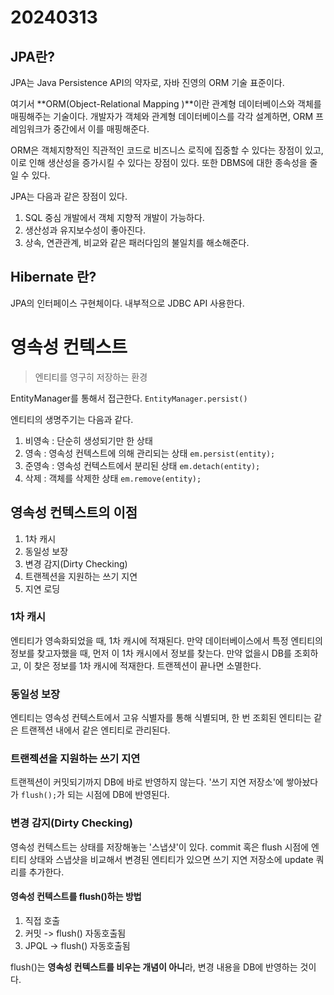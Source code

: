 # 20240313

## JPA란?

JPA는 Java Persistence API의 약자로, 자바 진영의 ORM 기술 표준이다.

여기서 **ORM(Object-Relational Mapping )**이란 관계형 데이터베이스와 객체를 매핑해주는 기술이다. 
개발자가 객체와 관계형 데이터베이스를 각각 설계하면, ORM 프레임워크가 중간에서 이를 매핑해준다.

ORM은 객체지향적인 직관적인 코드로 비즈니스 로직에 집중할 수 있다는 장점이 있고, 이로 인해 생산성을 증가시킬 수 있다는 장점이 있다. 
또한 DBMS에 대한 종속성을 줄일 수 있다.

JPA는 다음과 같은 장점이 있다. 
1. SQL 중심 개발에서 객체 지향적 개발이 가능하다. 
2. 생산성과 유지보수성이 좋아진다. 
3. 상속, 연관관계, 비교와 같은 패러다임의 불일치를 해소해준다.

## Hibernate 란?
JPA의 인터페이스 구현체이다. 내부적으로 JDBC API 사용한다.

# 영속성 컨텍스트 

> 엔티티를 영구히 저장하는 환경

EntityManager를 통해서 접근한다. 
`EntityManager.persist()`

엔티티의 생명주기는 다음과 같다.

1. 비영속 : 단순히 생성되기만 한 상태
2. 영속 : 영속성 컨텍스트에 의해 관리되는 상태 `em.persist(entity);`
3. 준영속 : 영속성 컨텍스트에서 분리된 상태 `em.detach(entity);`
4. 삭제 : 객체를 삭제한 상태 `em.remove(entity);`

## 영속성 컨텍스트의 이점

1. 1차 캐시
2. 동일성 보장
3. 변경 감지(Dirty Checking)
4. 트랜젝션을 지원하는 쓰기 지연
5. 지연 로딩

### 1차 캐시

엔티티가 영속화되었을 때, 1차 캐시에 적재된다. 
만약 데이터베이스에서 특정 엔티티의 정보를 찾고자했을 때, 먼저 이 1차 캐시에서 정보를 찾는다.
만약 없을시 DB를 조회하고, 이 찾은 정보를 1차 캐시에 적재한다.
트랜젝션이 끝나면 소멸한다.

### 동일성 보장

엔티티는 영속성 컨텍스트에서 고유 식별자를 통해 식별되며, 한 번 조회된 엔티티는 같은 트랜젝션 내에서 같은 엔티티로 관리된다.

### 트랜젝션을 지원하는 쓰기 지연

트랜젝션이 커밋되기까지 DB에 바로 반영하지 않는다. '쓰기 지연 저장소'에 쌓아놨다가 `flush();`가 되는 시점에 DB에 반영된다.

### 변경 감지(Dirty Checking)

영속성 컨텍스트는 상태를 저장해놓는 '스냅샷'이 있다. commit 혹은 flush 시점에 엔티티 상태와 스냅샷을 비교해서 변경된 엔티티가 있으면 쓰기 지연 저장소에 update 쿼리를 추가한다.

#### 영속성 컨텍스트를 flush()하는 방법

1. 직접 호출
2. 커밋 -> flush() 자동호출됨
3. JPQL -> flush() 자동호출됨

flush()는 **영속성 컨텍스트를 비우는 개념이 아니**라, 변경 내용을 DB에 반영하는 것이다. 










